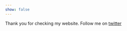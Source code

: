 ```yaml
---
show: false
---
```


Thank you for checking my website. Follow me on [twitter](https://www.twitter.com/nnajivictorr)